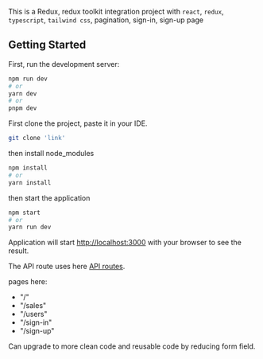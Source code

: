 This is a Redux, redux toolkit integration project with `react`, `redux`, `typescript`, `tailwind css`, pagination, sign-in, sign-up page

## Getting Started

First, run the development server:

```bash
npm run dev
# or
yarn dev
# or
pnpm dev
```
First clone the project, paste it  in your IDE.

```bash
git clone 'link' 
```
then install node_modules

```bash
npm install
# or
yarn install
```

then start the application

```bash
npm start
# or
yarn run dev
```
Application will start [http://localhost:3000](http://localhost:3000) with your browser to see the result.

The API route uses here [API routes](https://reqres.in/).

pages here:

* "/"
* "/sales"
* "/users"
* "/sign-in"
* "/sign-up"

Can upgrade to more clean code and reusable code by reducing form field.
